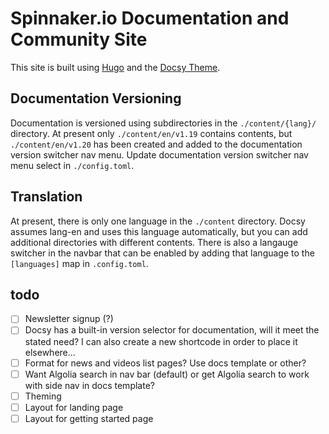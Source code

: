 # Spinnaker.io Documentation and Community Site

This site is built using [Hugo](https://gohugo.io) and the [Docsy Theme](https://www.docsy.dev/).

## Documentation Versioning

Documentation is versioned using subdirectories in the `./content/{lang}/` directory. At present only `./content/en/v1.19` contains contents, but `./content/en/v1.20` has been created and added to the documentation version switcher nav menu. Update documentation version switcher nav menu select in `./config.toml`.

## Translation

At present, there is only one language in the `./content` directory. Docsy assumes lang-en and uses this language automatically, but you can add additional directories with different contents. There is also a langauge switcher in the navbar that can be enabled by adding that language to the `[languages]` map in `.config.toml`.


## todo

- [ ] Newsletter signup (?)
- [ ] Docsy has a built-in version selector for documentation, will it meet the stated need? I can also create a new shortcode in order to place it elsewhere...
- [ ] Format for news and videos list pages? Use docs template or other?
- [ ] Want Algolia search in nav bar (default) or get Algolia search to work with side nav in docs template?
- [ ] Theming
- [ ] Layout for landing page
- [ ] Layout for getting started page
